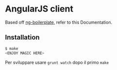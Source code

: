 # AngularJS client

Based off [ng-boilerplate][ngb], refer to this Documentation.

  [ngb]: https://github.com/joshdmiller/ng-boilerplate


## Installation

```bash
$ make
<ENJOY MAGIC HERE>
```

Per sviluppare usare ```grunt watch``` dopo il primo ```make```
 